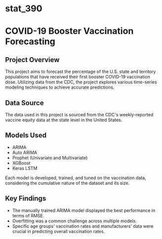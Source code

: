# stat_390
# COVID-19 Booster Vaccination Forecasting

## Project Overview
This project aims to forecast the percentage of the U.S. state and territory populations that have received their first booster COVID-19 vaccination dose. Utilizing data from the CDC, the project explores various time-series modeling techniques to achieve accurate predictions.

## Data Source
The data used in this project is sourced from the CDC's weekly-reported vaccine equity data at the state level in the United States.

## Models Used
- ARIMA
- Auto ARIMA
- Prophet (Univariate and Multivariate)
- XGBoost
- Keras LSTM

Each model is developed, trained, and tuned on the vaccination data, considering the cumulative nature of the dataset and its size.

## Key Findings
- The manually trained ARIMA model displayed the best performance in terms of RMSE.
- Overfitting was a common challenge across multiple models.
- Specific age groups' vaccination rates and manufacturers' data were crucial in predicting overall vaccination rates.

